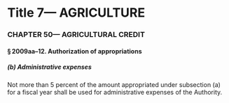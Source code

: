 
# Title 7— AGRICULTURE
### CHAPTER 50— AGRICULTURAL CREDIT
#### § 2009aa–12. Authorization of appropriations
##### (b) Administrative expenses

Not more than 5 percent of the amount appropriated under subsection (a) for a fiscal year shall be used for administrative expenses of the Authority.
